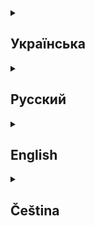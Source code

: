 <details>
  <summary><h2>Українська</h2></summary>
  
<div align="center">
<h1>Discord Game Bot</h1>

  <div>
    <p>
                    Discord Game Bot - це багатомовний ігровий бот для Discord, який знаходиться в розробці. Бот призначений для проведення різних ігор на серверах Discord і підтримує чотири мови:
    </p>
    <img src="https://img.shields.io/badge/UA-gray" alt="language: UA">
    <img src="https://img.shields.io/badge/RU-gray" alt="language: RU">
    <img src="https://img.shields.io/badge/EN-gray" alt="language: EN">
    <img src="https://img.shields.io/badge/CZ-gray" alt="language: CZ">
  </div>
  <h2>Розроблено за допомогою</h2>
  <div>
    <img src="https://img.shields.io/badge/language-TypeScript-blue" alt="language: TypeScript">
    <img src="https://img.shields.io/badge/Framework-Discord.js-red" alt="Framework: Discord.js">
    <img src="https://img.shields.io/badge/Database-MongoDB-green" alt="Database: MongoDB">
  </div>
  <div>
    <img src="https://img.shields.io/github/commit-activity/m/Mop157/discord_game_bot?style=flat-square&color=5D6D7E" alt="GitHub commit activity">
    <img src="https://img.shields.io/github/languages/top/Mop157/discord_game_bot?style=flat-square&color=5D6D7E" alt="GitHub top language">
  </div>
</div>

<h2>Особливості</h2>
  <ul>
    <li>Багатомовна підтримка (UA, RU, EN, CZ)</li>
    <li>Різні міні-ігри (в розробці)</li>
    <li>Система балансу користувачів</li>
    <li>Слеш-команди для зручної взаємодії</li>
  </ul>

<h2>Встановлення</h2>
  <ol>
    <li>Клонування репозиторію:
      <pre><code>git clone https://github.com/your-username/discord-game-bot.git</code></pre>
    </li>
    <li>Перехід до директорії проєкту:
      <pre><code>cd discord-game-bot</code></pre>
    </li>
    <li>Встановлення залежностей:
      <pre><code>npm install</code></pre>
    </li>
    <li>Створення файлу <code>.env</code> в кореневій директорії проєкту та додавання наступних змінних оточення:
      <pre><code>
DISCORD_TOKEN=your_discord_bot_token
CLIENT_ID=client ID
GUILD_ID=your guild ID
MONGODB_URI=your_mongodb_connection_string
PREFIX=prefix бота
LANGUAGES=language // "UA" or "RU" or "EN" or "CZ"
      </code></pre>
    </li>
    <li>Збірка проєкту:
        <pre><code>npm run build</code></pre>
    </li>
  </ol>

<h2>Використання</h2>
    <ol>
      <li>Запустіть бота:
        <pre><code>npm start</code></pre>
      </li>
      <li>Запросіть бота на ваш сервер Discord, використовуючи посилання з необхідними дозволами.</li>
      <li>Використовуйте слеш-команди для взаємодії з ботом. Наприклад:
        <pre><code>/slot - для гри в слот-машину</code></pre>
      </li>
    </ol>

<h2>Розробка</h2>
  <ol>
    <li>Для запуску бота в режимі розробки використовуйте:
      <pre><code>npm run dev</code></pre>
    </li>
    <li>Для розгортання нових слеш-команд використовуйте:
      <pre><code>npm run deploy</code></pre>
    </li>
  </ol>
  
<div align="center">
  <h2>Поточний стан</h2>
    <p>Проєкт знаходиться в активній розробці. Деякі функції можуть бути недоступні або вимагати ручного налаштування. Слідкуйте за оновленнями!</p>
  
  <h2>Внесок у проєкт</h2>
    <p>Ми вітаємо внесок у розвиток проєкту! Якщо у вас є ідеї чи пропозиції, будь ласка, створіть issue або надішліть pull request.</p>
</div>
</details>





<details>
  <summary><h2>Русский</h2></summary>
  
<div align="center">
<h1>Discord Game Bot</h1>

  <div>
    <p>
                    Discord Game Bot - это многоязычный игровой бот для Discord, находящийся в разработке. Бот предназначен для проведения различных игр на серверах Discord и поддерживает четыре языка:
    </p>
    <img src="https://img.shields.io/badge/UA-gray" alt="language: UA">
    <img src="https://img.shields.io/badge/RU-gray" alt="language: RU">
    <img src="https://img.shields.io/badge/EN-gray" alt="language: EN">
    <img src="https://img.shields.io/badge/CZ-gray" alt="language: CZ">
  </div>
  <h2>Разработано с помощью</h2>
  <div>
    <img src="https://img.shields.io/badge/language-TypeScript-blue" alt="language: TypeScript">
    <img src="https://img.shields.io/badge/Framework-Discord.js-red" alt="Framework: Discord.js">
    <img src="https://img.shields.io/badge/Database-MongoDB-green" alt="Database: MongoDB">
  </div>
  <div>
    <img src="https://img.shields.io/github/commit-activity/m/Mop157/discord_game_bot?style=flat-square&color=5D6D7E" alt="GitHub commit activity">
    <img src="https://img.shields.io/github/languages/top/Mop157/discord_game_bot?style=flat-square&color=5D6D7E" alt="GitHub top language">
  </div>
</div>

<h2>Особенности</h2>
  <ul>
    <li>Многоязычная поддержка (UA, RU, EN, CZ)</li>
    <li>Различные мини-игры (в разработке)</li>
    <li>Система баланса пользователей</li>
    <li>Слэш-команды для удобного взаимодействия</li>
  </ul>

<h2>Установка</h2>
  <ol>
    <li>Клонируйте репозиторий:
      <pre><code>git clone https://github.com/your-username/discord-game-bot.git</code></pre>
    </li>
    <li>Перейдите в директорию проекта:
      <pre><code>cd discord-game-bot</code></pre>
    </li>
    <li>Установите зависимости:
      <pre><code>npm install</code></pre>
    </li>
    <li>Создайте файл <code>.env</code> в корневой директории проекта и добавьте следующие переменные окружения:
      <pre><code>
DISCORD_TOKEN=your_discord_bot_token
CLIENT_ID=client ID
GUILD_ID=your guild ID
MONGODB_URI=your_mongodb_connection_string
PREFIX=prefix бота
LANGUAGES=language // "UA" or "RU" or "EN" or "CZ"
      </code></pre>
    </li>
    <li>Соберите проект:
        <pre><code>npm run build</code></pre>
    </li>
  </ol>

<h2>Использование</h2>
    <ol>
      <li>Запустите бота:
        <pre><code>npm start</code></pre>
      </li>
      <li>Пригласите бота на ваш Discord сервер, используя ссылку с необходимыми разрешениями.</li>
      <li>Используйте слэш-команды для взаимодействия с ботом. Например:
        <pre><code>/slot - для гри в слот-машину</code></pre>
      </li>
    </ol>

<h2>Разработка</h2>
  <ol>
    <li>Для запуска бота в режиме разработки используйте:
      <pre><code>npm run dev</code></pre>
    </li>
    <li>Для развертывания новых слэш-команд используйте:
      <pre><code>npm run deploy</code></pre>
    </li>
  </ol>
  
<div align="center">
  <h2>Текущее состояние</h2>
    <p>Проект находится в активной разработке. Некоторые функции могут быть недоступны или требовать ручной настройки. Следите за обновлениями!</p>
  
  <h2>Вклад в проект</h2>
    <p>Мы приветствуем вклад в развитие проекта! Если у вас есть идеи или предложения, пожалуйста, создайте issue или отправьте pull request.</p>
</div>
</details>







<details>
  <summary><h2>English</h2></summary>
  
<div align="center">
<h1>Discord Game Bot</h1>

  <div>
    <p>
                    Discord Game Bot is a multilingual game bot for Discord currently in development. The bot is designed to host various games on Discord servers and supports four languages:
    </p>
    <img src="https://img.shields.io/badge/UA-gray" alt="language: UA">
    <img src="https://img.shields.io/badge/RU-gray" alt="language: RU">
    <img src="https://img.shields.io/badge/EN-gray" alt="language: EN">
    <img src="https://img.shields.io/badge/CZ-gray" alt="language: CZ">
  </div>
  <h2>Developed with</h2>
  <div>
    <img src="https://img.shields.io/badge/language-TypeScript-blue" alt="language: TypeScript">
    <img src="https://img.shields.io/badge/Framework-Discord.js-red" alt="Framework: Discord.js">
    <img src="https://img.shields.io/badge/Database-MongoDB-green" alt="Database: MongoDB">
  </div>
  <div>
    <img src="https://img.shields.io/github/commit-activity/m/Mop157/discord_game_bot?style=flat-square&color=5D6D7E" alt="GitHub commit activity">
    <img src="https://img.shields.io/github/languages/top/Mop157/discord_game_bot?style=flat-square&color=5D6D7E" alt="GitHub top language">
  </div>
</div>

<h2>Features</h2>
  <ul>
    <li>Multilingual support (UA, RU, EN, CZ)</li>
    <li>Various mini-games (in development)</li>
    <li>User balance system</li>
    <li>Slash commands for easy interaction</li>
  </ul>

<h2>Installation</h2>
  <ol>
    <li>Clone the repository:
      <pre><code>git clone https://github.com/your-username/discord-game-bot.git</code></pre>
    </li>
    <li>Navigate to the project directory:
      <pre><code>cd discord-game-bot</code></pre>
    </li>
    <li>Install dependencies:
      <pre><code>npm install</code></pre>
    </li>
    <li>Create a <code>.env</code> file in the root directory of the project and add the following environment variables:
      <pre><code>
DISCORD_TOKEN=your_discord_bot_token
CLIENT_ID=client ID
GUILD_ID=your guild ID
MONGODB_URI=your_mongodb_connection_string
PREFIX=prefix бота
LANGUAGES=language // "UA" or "RU" or "EN" or "CZ"
      </code></pre>
    </li>
    <li>Build the project:
        <pre><code>npm run build</code></pre>
    </li>
  </ol>

<h2>Usage</h2>
    <ol>
      <li>Start the bot:
        <pre><code>npm start</code></pre>
      </li>
      <li>Invite the bot to your Discord server using a link with the necessary permissions.</li>
      <li>Use slash commands to interact with the bot. For example:
        <pre><code>/slot - to play the slot machine</code></pre>
      </li>
    </ol>

<h2>Development</h2>
  <ol>
    <li>To run the bot in development mode, use:
      <pre><code>npm run dev</code></pre>
    </li>
    <li>To deploy new slash commands, use:
      <pre><code>npm run deploy</code></pre>
    </li>
  </ol>
  
<div align="center">
  <h2>Current Status</h2>
    <p>The project is actively being developed. Some features may be unavailable or require manual configuration. Stay tuned for updates!</p>
  
  <h2>Contributing</h2>
    <p>We welcome contributions to the project! If you have ideas or suggestions, please create an issue or submit a pull request.</p>
</div>
</details>








<details>
  <summary><h2>Čeština</h2></summary>
  
<div align="center">
<h1>Discord Game Bot</h1>

  <div>
    <p>
                    Discord Game Bot je vícejazyčný herní bot pro Discord, který je aktuálně ve vývoji. Bot je navržen tak, aby umožňoval pořádání různých her na Discord serverech a podporuje čtyři jazyky:
    </p>
    <img src="https://img.shields.io/badge/UA-gray" alt="language: UA">
    <img src="https://img.shields.io/badge/RU-gray" alt="language: RU">
    <img src="https://img.shields.io/badge/EN-gray" alt="language: EN">
    <img src="https://img.shields.io/badge/CZ-gray" alt="language: CZ">
  </div>
  <h2>Vyvinutý s</h2>
  <div>
    <img src="https://img.shields.io/badge/language-TypeScript-blue" alt="language: TypeScript">
    <img src="https://img.shields.io/badge/Framework-Discord.js-red" alt="Framework: Discord.js">
    <img src="https://img.shields.io/badge/Database-MongoDB-green" alt="Database: MongoDB">
  </div>
  <div>
    <img src="https://img.shields.io/github/commit-activity/m/Mop157/discord_game_bot?style=flat-square&color=5D6D7E" alt="GitHub commit activity">
    <img src="https://img.shields.io/github/languages/top/Mop157/discord_game_bot?style=flat-square&color=5D6D7E" alt="GitHub top language">
  </div>
</div>

<h2>Funkce</h2>
  <ul>
    <li>Podpora vícero jazyků (UA, RU, EN, CZ)</li>
    <li>Různé mini-hry (ve vývoji)</li>
    <li>Systém uživatelského balancování</li>
    <li>Slash příkazy pro snadnou interakci</li>
  </ul>

<h2>Instalace</h2>
  <ol>
    <li>Klonujte repozitář:
      <pre><code>git clone https://github.com/your-username/discord-game-bot.git</code></pre>
    </li>
    <li>Přesuňte se do adresáře projektu:
      <pre><code>cd discord-game-bot</code></pre>
    </li>
    <li>Nainstalujte závislosti:
      <pre><code>npm install</code></pre>
    </li>
    <li>Vytvořte soubor <code>.env</code> v kořenovém adresáři projektu a přidejte následující proměnné prostředí:
      <pre><code>
DISCORD_TOKEN=your_discord_bot_token
CLIENT_ID=client ID
GUILD_ID=your guild ID
MONGODB_URI=your_mongodb_connection_string
PREFIX=prefix бота
LANGUAGES=language // "UA" or "RU" or "EN" or "CZ"
      </code></pre>
    </li>
    <li>Zkompilujte projekt:
        <pre><code>npm run build</code></pre>
    </li>
  </ol>

<h2>Použití</h2>
    <ol>
      <li>Spusťte bota:
        <pre><code>npm start</code></pre>
      </li>
      <li>Pozvěte bota na váš Discord server pomocí odkazu s potřebnými oprávněními.</li>
      <li>Používejte slash příkazy k interakci s botem. Například:
        <pre><code>/slot - для гри в слот-машину</code></pre>
      </li>
    </ol>

<h2>Vývoj</h2>
  <ol>
    <li>Pro spuštění bota v režimu vývoje použijte:
      <pre><code>npm run dev</code></pre>
    </li>
    <li>Pro nasazení nových slash příkazů použijte:
      <pre><code>npm run deploy</code></pre>
    </li>
  </ol>
  
<div align="center">
  <h2>Aktuální stav</h2>
    <p>Projekt je aktivně ve vývoji. Některé funkce mohou být nedostupné nebo vyžadovat ruční nastavení. Sledujte aktualizace!</p>
  
  <h2>Přispívání</h2>
    <p>Vítáme přispění do projektu! Pokud máte nějaké nápady nebo návrhy, prosím vytvořte issue nebo pošlete pull request.</p>
</div>
</details>
